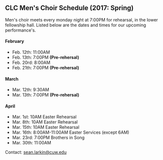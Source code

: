 ## CLC Men's Choir Schedule (2017: Spring)
Men's choir meets every monday night at 7:00PM for rehearsal, in the lower fellowship hall. Listed below are the dates and times for our upcoming performance's.

#### February
- Feb. 12th: 11:00AM
- Feb. 13th: 7:00PM **(Pre-rehersal)**
- Feb. 20rd: 8:00AM
- Feb. 21th: 7:00PM **(Pre-rehersal)**

#### March
- Mar. 12th: 9:30AM
- Mar. 13th: 7:00PM **(Pre-rehersal)**

#### April
- Mar. 1st: 10AM Easter Rehearsal
- Mar. 8th: 10AM Easter Rehearsal
- Mar. 15th: 10AM Easter Rehearsal
- Mar. 16th: 8:00AM-11:00AM Easter Services (except 6AM)
- Mar. 23rd: 7:00PM Brothers in Song
- Mar. 30th: 11:00AM  

Contact: sean.larkin@cuw.edu
